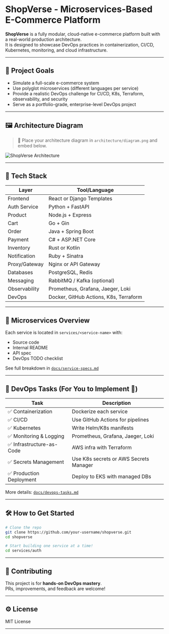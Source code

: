 # ShopVerse - Microservices-Based E-Commerce Platform

**ShopVerse** is a fully modular, cloud-native e-commerce platform built with a real-world production architecture.  
It is designed to showcase DevOps practices in containerization, CI/CD, Kubernetes, monitoring, and cloud infrastructure.

---

## 📌 Project Goals

- Simulate a full-scale e-commerce system
- Use polyglot microservices (different languages per service)
- Provide a realistic DevOps challenge for CI/CD, K8s, Terraform, observability, and security
- Serve as a portfolio-grade, enterprise-level DevOps project

---

## 🖼 Architecture Diagram

> 📌 Place your architecture diagram in `architecture/diagram.png` and embed below.

![ShopVerse Architecture](./architecture/diagram.png)

---

## 🧱 Tech Stack

| Layer         | Tool/Language                          |
|---------------|----------------------------------------|
| Frontend      | React or Django Templates              |
| Auth Service  | Python + FastAPI                       |
| Product       | Node.js + Express                      |
| Cart          | Go + Gin                               |
| Order         | Java + Spring Boot                     |
| Payment       | C# + ASP.NET Core                      |
| Inventory     | Rust or Kotlin                         |
| Notification  | Ruby + Sinatra                         |
| Proxy/Gateway | Nginx or API Gateway                   |
| Databases     | PostgreSQL, Redis                      |
| Messaging     | RabbitMQ / Kafka (optional)            |
| Observability | Prometheus, Grafana, Jaeger, Loki      |
| DevOps        | Docker, GitHub Actions, K8s, Terraform |

---

## 🔧 Microservices Overview

Each service is located in `services/<service-name>` with:
- Source code
- Internal README
- API spec
- DevOps TODO checklist

See full breakdown in [`docs/service-specs.md`](./docs/service-specs.md)

---

## 🚀 DevOps Tasks (For You to Implement 💪)

| Task                        | Description |
|-----------------------------|-------------|
| ✅ Containerization         | Dockerize each service |
| ✅ CI/CD                    | Use GitHub Actions for pipelines |
| ✅ Kubernetes               | Write Helm/K8s manifests |
| ✅ Monitoring & Logging     | Prometheus, Grafana, Jaeger, Loki |
| ✅ Infrastructure-as-Code   | AWS infra with Terraform |
| ✅ Secrets Management       | Use K8s secrets or AWS Secrets Manager |
| ✅ Production Deployment    | Deploy to EKS with managed DBs |

More details: [`docs/devops-tasks.md`](./docs/devops-tasks.md)

---

## 🛠 How to Get Started

```bash
# Clone the repo
git clone https://github.com/your-username/shopverse.git
cd shopverse

# Start building one service at a time!
cd services/auth
```

---

## 💬 Contributing

This project is for **hands-on DevOps mastery**.  
PRs, improvements, and feedback are welcome!

---

## ⚙️ License

MIT License

---
